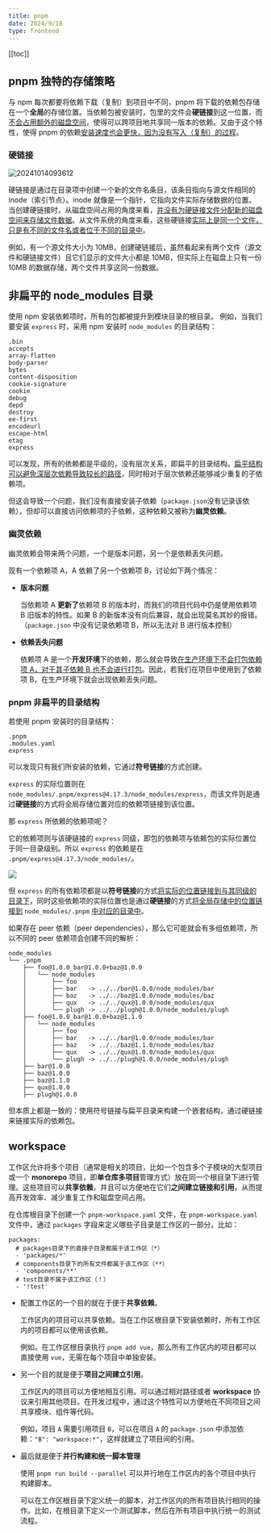 ```yaml
---
title: pnpm
date: 2024/9/18
type: frontend
---
```


[[toc]]

## pnpm 独特的存储策略

与 npm 每次都要将依赖下载（复制）到项目中不同，pnpm 将下载的依赖包存储在一个**全局**的存储位置。当依赖包被安装时，包里的文件会**硬链接**到这一位置，而<u>不会占用额外的磁盘空间</u>，使得可以跨项目地共享同一版本的依赖。又由于这个特性，使得 pnpm 的依赖<u>安装速度也会更快，因为没有写入（复制）的过程</u>。

### 硬链接

<img src="./20241014093612.png" alt="20241014093612"/>

硬链接是通过在目录项中创建一个新的文件名条目，该条目指向与源文件相同的 inode（索引节点）。inode 就像是一个指针，它指向文件实际存储数据的位置。当创建硬链接时，从磁盘空间占用的角度来看，<u>并没有为硬链接文件分配新的磁盘空间来存储文件数据</u>。从文件系统的角度来看，这些硬链接<u>实际上是同一个文件，只是有不同的文件名或者位于不同的目录中</u>。

例如，有一个源文件大小为 10MB，创建硬链接后，虽然看起来有两个文件（源文件和硬链接文件）且它们显示的文件大小都是 10MB，但实际上在磁盘上只有一份 10MB 的数据存储，两个文件共享这同一份数据。

## 非扁平的 node_modules 目录

使用 npm 安装依赖项时，所有的包都被提升到模块目录的根目录。 例如，当我们要安装 `express` 时，采用 npm 安装时 `node_modules` 的目录结构：

```
.bin
accepts
array-flatten
body-parser
bytes
content-disposition
cookie-signature
cookie
debug
depd
destroy
ee-first
encodeurl
escape-html
etag
express
```

可以发现，所有的依赖都是平级的，没有层次关系，即扁平的目录结构。<u>扁平结构可以避免深层次依赖导致较长的路径</u>，同时相对于层次依赖还能够减少重复的子依赖项。

但这会导致一个问题，我们没有直接安装子依赖（`package.json`没有记录该依赖），但却可以直接访问依赖项的子依赖，这种依赖又被称为**幽灵依赖**。

### 幽灵依赖

幽灵依赖会带来两个问题，一个是版本问题，另一个是依赖丢失问题。

现有一个依赖项 A，A 依赖了另一个依赖项 B，讨论如下两个情况：

- **版本问题**

  当依赖项 A **更新了**依赖项 B 的版本时，而我们的项目代码中仍是使用依赖项 B 旧版本的特性。如果 B 的新版本没有向后兼容，就会出现莫名其妙的报错。（`package.json` 中没有记录依赖项 B，所以无法对 B 进行版本控制）

- **依赖丢失问题**

  依赖项 A 是一个**开发环境**下的依赖，那么就会导致<u>在生产环境下不会打包依赖项 A，对于其子依赖 B 也不会进行打包</u>。因此，若我们在项目中使用到了依赖项 B，在生产环境下就会出现依赖丢失问题。

### pnpm 非扁平的目录结构

若使用 pnpm 安装时的目录结构：

```
.pnpm
.modules.yaml
express
```

可以发现只有我们所安装的依赖，它通过**符号链接**的方式创建。

`express` 的实际位置则在 `node_modules/.pnpm/express@4.17.3/node_modules/express`，而该文件则是通过**硬链接**的方式将全局存储位置对应的依赖项链接到该位置。

那 `express` 所依赖的依赖项呢？

它的依赖项则与该硬链接的 `express` 同级，即包的依赖项与依赖包的实际位置位于同一目录级别。所以 `express` 的依赖是在 `.pnpm/express@4.17.3/node_modules/`。

<img src="./20240918120745.png" />

但 `express` 的所有依赖项都是以**符号链接**的方式<u>将实际的位置链接到与其同级的目录下</u>，同时这些依赖项的实际位置也是通过**硬链接**的方式<u>将全局存储中的位置链接到</u> `node_modules/.pnpm` <u>中对应的目录中</u>。

如果存在 peer 依赖（peer dependencies），那么它可能就会有多组依赖项，所以不同的 peer 依赖项会创建不同的解析：

```
node_modules
└── .pnpm
    ├── foo@1.0.0_bar@1.0.0+baz@1.0.0
    │   └── node_modules
    │       ├── foo
    │       ├── bar   -> ../../bar@1.0.0/node_modules/bar
    │       ├── baz   -> ../../baz@1.0.0/node_modules/baz
    │       ├── qux   -> ../../qux@1.0.0/node_modules/qux
    │       └── plugh -> ../../plugh@1.0.0/node_modules/plugh
    ├── foo@1.0.0_bar@1.0.0+baz@1.1.0
    │   └── node_modules
    │       ├── foo
    │       ├── bar   -> ../../bar@1.0.0/node_modules/bar
    │       ├── baz   -> ../../baz@1.1.0/node_modules/baz
    │       ├── qux   -> ../../qux@1.0.0/node_modules/qux
    │       └── plugh -> ../../plugh@1.0.0/node_modules/plugh
    ├── bar@1.0.0
    ├── baz@1.0.0
    ├── baz@1.1.0
    ├── qux@1.0.0
    ├── plugh@1.0.0
```

但本质上都是一致的：使用符号链接与扁平目录来构建一个嵌套结构，通过硬链接来链接实际的依赖包。

## workspace

工作区允许将多个项目（通常是相关的项目，比如一个包含多个子模块的大型项目或一个 **monorepo** 项目，即**单仓库多项目**管理方式）放在同一个根目录下进行管理。这些项目可以**共享依赖**，并且可以方便地在它们**之间建立链接和引用**，从而提高开发效率、减少重复工作和磁盘空间占用。

在仓库根目录下创建一个 `pnpm-workspace.yaml` 文件，在 `pnpm-workspace.yaml` 文件中，通过 `packages` 字段来定义哪些子目录是工作区的一部分。比如：

```
packages:
  # packages目录下的直接子目录都属于该工作区（*）
  - 'packages/*'
  # components目录下的所有文件都属于该工作区（**）
  - 'components/**'
  # test目录不属于该工作区（！）
  - '!test'
```

- 配置工作区的一个目的就在于便于**共享依赖**。

  工作区内的项目可以共享依赖。当在工作区根目录下安装依赖时，所有工作区内的项目都可以使用该依赖。

  例如，在工作区根目录执行 `pnpm add vue`，那么所有工作区内的项目都可以直接使用 `vue`，无需在每个项目中单独安装。

- 另一个目的就是便于**项目之间建立引用**。

  工作区内的项目可以方便地相互引用。可以通过相对路径或者 **workspace** 协议来引用其他项目。在开发过程中，通过这个特性可以方便地在不同项目之间共享模块、组件等代码。

  例如，项目 `A` 需要引用项目 `B`，可以在项目 `A` 的 `package.json` 中添加依赖：`"B": "workspace:*"`，这样就建立了项目间的引用。

- 最后就是便于**并行构建和统一脚本管理**

  使用 `pnpm run build --parallel` 可以并行地在工作区内的各个项目中执行构建脚本。

  可以在工作区根目录下定义统一的脚本，对工作区内的所有项目执行相同的操作。比如，在根目录下定义一个测试脚本，然后在所有项目中执行统一的测试流程。